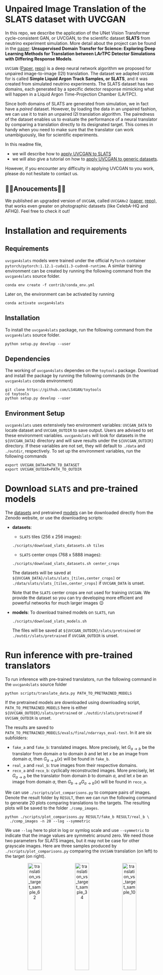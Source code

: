 # Unpaired Image Translation of the SLATS dataset with UVCGAN

In this repo, we describe the application of the UNet Vision Transformer cycle-consistent GAN, or UVCGAN, to the scientific dataset **SLATS** from neutrino experiment simulation.
More detail about the project can be found in the [paper][uvcgan4slats_paper]: **Unsupervised Domain Transfer for Science: Exploring Deep Learning Methods for Translation between LArTPC Detector Simulations with Differing Response Models**.

`UVCGAN` ([Paper][uvcgan_paper], [repo][uvcgan_repo]) is a deep neural network algorithm we proposed for unpaired image-to-image (I2I) translation.
The dataset we adapted `UVCGAN` for is called **Simple Liquid Argon Track Samples, or SLATS**, and it was created from simulated neutrino experiments.
The SLATS dataset has two domains, each generated by a specific detector response mimicking what will happen in a Liquid Argon Time-Projection Chamber (LArTPC).

Since both domains of SLATS are generated from simulation, we in fact have a _paired_ dataset.
However, by loading the data in an unpaired fashion, we can use it to train an unpaired I2I translation algorithm.
The pairedness of the dataset enables us to evaluate the performance of a neural translator by comparing a translation directly to its designated target.
This comes in handy when you need to make sure that the translator can work unambiguously, like for scientific experiments.

In this readme file,
- we will describe how to [apply UVCGAN to SLATS](#run-inference-with-pretrained-translators)
- we will also give a tutorial on how to [apply UVCGAN to generic datasets](#train-your-own-model).

However, if you encounter any difficulty in applying UVCGAN to you work, please do not hesitate to contact us.

## :tada::tada:Anoucements:tada::tada:
We published an upgraded version of `UVCGAN`, called `UVCGANv2` ([paper][uvcgan2_paper], [repo][uvcgan2_repo]), that works even greater on photographic datasets (like CelebA-HQ and AFHQ). Feel free to check it out!


# Installation and requirements

## Requirements

`uvcgan4slats` models were trained under the official `PyTorch` container 
`pytorch/pytorch:1.12.1-cuda11.3-cudnn8-runtime`. A similar training environment 
can be created by running the following command from the `uvcgan4slats` source folder.
```
conda env create -f contrib/conda_env.yml
```
Later on, the environment can be activated by running
```
conda activate uvcgan4slats
```

## Installation

To install the `uvcgan4slats` package, run the following command from the 
`uvcgan4slats` source folder.
```
python setup.py develop --user
```

## Dependencies

The working of `uvcgan4slats` dependes on the `toytools` package. Download and install the package by running the following commands (in the `uvcgan4slats` conda environment)
```
git clone https://github.com/LS4GAN/toytools
cd toytools
python setup.py develop --user
```

## Environment Setup

`uvcgan4slats` uses extensively two environment variables: `UVCGAN_DATA` to 
locate dataset and `UVCGAN_OUTDIR` to save output. Users are advised to set 
these environment variables. `uvcgan4slats` will look for datasets in the 
`${UVCGAN_DATA}` directory and will save results under the `${UVCGAN_OUTDIR}` 
directory. If these variables are not set, they will default to `./data` and 
`./outdir`, respectively. To set up the environment variables, run the following 
commands
```
export UVCGAN_DATA=PATH_TO_DATASET
export UVCGAN_OUTDIR=PATH_TO_OUTDIR
```

# Download `SLATS` and pre-trained models
The [datasets](https://zenodo.org/record/7809108) and pretrained 
[models](https://zenodo.org/deposit/7809460) can be downloaded directly from the 
Zenodo website, or use the downloading scripts:
- **datasets**:
  - `SLATS` tiles (256 x 256 images):  
  ```
  ./scripts/download_slats_datasets.sh tiles
  ```
  - `SLATS` center crops (768 x 5888 images):
  ```
  ./scripts/download_slats_datasets.sh center_crops
  ``` 
  The datasets will be saved at 
  `${UVCGAN_DATA}/slats/slats_[tiles,center_crops]` or 
  `./data/slats/slats_[tiles,center_crops]` if `UVCGAN_DATA` is unset.

  Note that the `SLATS` center crops are not used for training `UVCGAN`. We   
  provide the dataset so you can try developing more efficient and powerful 
  networks for much larger images :wink:
- **models**:
  To download trained models on `SLATS`, run
  ```
  ./scripts/download_slats_models.sh
  ```
  The files will be saved at `${UVCGAN_OUTDIR}/slats/pretrained` or 
  `./outdir/slats/pretrained` if `UVCGAN_OUTDIR` is unset.

# Run inference with pre-trained translators
To run inference with pre-trained translators, run the following command in the 
`uvcgan4slats` source folder
```
python scripts/translate_data.py PATH_TO_PRETRAINED_MODELS
```
If the pretrained models are downloaded using downloading script, 
`PATH_TO_PRETRAINED_MODELS` here is either
`${UVCGAN_OUTDIR}/slats/pretrained` or `./outdir/slats/pretrained` if
`UVCGAN_OUTDIR` is unset.

The results are saved to
`PATH_TO_PRETRAINED_MODELS/evals/final/ndarrays_eval-test`. In it are six 
subfolders:
- `fake_a` and `fake_b`: translated images. 
  More precisely, let $G_{a \rightarrow b}$ be the translator from domain $a$ to 
  domain $b$ and let let $x$ be an image from domain $a$, then $G_{a \rightarrow 
  b}(x)$ will be found in `fake_b`.
- `real_a` and `real_b`: true images from their respective domains.
- `reco_a` and `reco_b`: cyclically reconstructed images.
  More precisely, let $G_{a \rightarrow b}$ be the translator from domain $b$ to 
  domain $a$, and let $x$ be an image from domain $a$, then $G_{b \rightarrow 
  a}G_{a \rightarrow b}(x)$ will be found in `reco_a`.

We can use `./scripts/plot_comparisons.py` to compare pairs of images. Denote
the result folder by `RESULT`, then we can run the following command to generate
20 plots comparing translations to the targets. The resulting plots will be
saved to the folder `./comp_images`.
```
python ./scripts/plot_comparisons.py RESULT/fake_b RESULT/real_b \
  ./comp_images -n 20 --log --symmetric
```
We use `--log` here to plot in log or symlog scale and use `--symmetric` to 
indicate that the image values are symmetric around zero. We need those two 
parameters for SLATS images, but it may not be case for other grayscale images. 
Here are three samples produced by `./scripts/plot_comparisons.py` comparing the 
`UVCGAN` translation (on left) to the target (on right).
<p align="center">
  <img src="https://github.com/LS4GAN/gallery/blob/main/uvcgan4slats/img_comparison/sample_62.png" width="30%" title="translation_vs_target_sample_62">
  <img src="https://github.com/LS4GAN/gallery/blob/main/uvcgan4slats/img_comparison/sample_34.png" width="30%" title="translation_vs_target_sample_34">
  <img src="https://github.com/LS4GAN/gallery/blob/main/uvcgan4slats/img_comparison/sample_107.png" width="30%" title="translation_vs_target_sample_10">
</p>

# Train your own model
In this part, we demonstrate how to train `UVCGAN` model on your own dataset. We 
will discuss three topics: Prepare the dataset, Pre-train the generators 
(optional), and Train I2I translation. 

For pretraining and training, we will use scripts for `SLATS` as examples. We 
recommend making minimal modifications to the provided example scripts to 
initiate the training process, and gradually adding further customizations to 
achieve better results.

## 0. Dataset
Please organized your dataset as follows:
```bash
PATH/TO/YOUR/DATASET
├── train
│   ├── DOMAIN_A
│   └── DOMAIN_B
└── test
    ├── DOMAIN_A
    └── DOMAIN_B
```
where `PATH/TO/YOUR/DATASET` is the [dataset location][dataset_location] and
`DOMAIN_A` and `DOMAIN_B` are the [domain names][domain_names].
### 0.1 **Natural images**:
  If you images have extension `jepg`, `png`, `webp` [etc][image_ext]., please
  consider using [UVCGAN][uvcgan_repo] or [UVCGAN2][uvcgan2_repo] instead.
  However, if your images are grayscale but saved as multi-channel (like RGB) 
  images, you may also consider converting them to grayscale image and then
  to `NumPy` arrays.
### 0.2 **`NumPy` arrays (saved with extension `.npz`)**:
  - _no transform needed_:
    For a standalone example of data loading without transform, see 
    [`dataloading.py`][dataloading]. The dataset used in this script is an 
    excerpt from the `SLATS` dataset.
  - _transform needed_:
    For a standalone example of data loading with transform, see
    [`dataloading_transform.py`][dataloading_transform]. The dataset used in 
    this script is adapted from the [BRaTS 2021 Task 1 dataset][MRI_dataset].
### 0.3 **Customized dataset API**:
  In case you need to use your own dataset API, please save the script to
  [`./uvcgan/data/datasets`](./uvcgan/data/datasets) and update the
  `select_dataset` function in [`./uvcgan/data/data.py`](./uvcgan/data/data.py)
  with your own dataset API.

## 1. Pretraining (optional but recommended)
Unpaired image-to-image translation presents a significant challenge. As such, 
it may be advantageous to start the training with prepared networks, rather than 
randomly initialized ones. And the advantange of pre-training is confirmed by 
multiple works (see section 5.3 of the [`UVCGAN` paper][uvcgan_paper] for more 
information). There are a number of ways for pre-training. Here for `SLATS`, we 
use the BERT-like pretraining approach. We subdivide each image into a grid of 
32 x 32 blocks and randomly replace the all values in 40% of the blocks with 
zero. Then, we train a generator to fill in the blanks on the two domains 
jointly. This generator is then used to initialize both generators for the 
translation training. For more detail of pre-training on `SLATS`, see section 
3.3.1 of the [`UVCGAN4SLATS` paper][uvcgan4slats_paper]. 

You may start with the script, 
[`pretrain_slats-256.py`](./scripts/slats/pretrain_slats-256.py), for `SLATS` 
with modifications to [dataset location][dataset_location], 
[domain names][domain_names], [label][label], and [outdir][outdir]. Run the pre-
training script as:
```
python ./script/slats/pretrain_slats-256.py
```
Generator type and batch size can be configured using command-line flags `--gen` 
and `--batch_size`, respectively. All other parameters (e.g. 
generator/discriminator, optimizer, scheduler, masking, etc.) can be modified 
directly in the script.

## 2. Training
Similar to pre-training, you can initiate the I2I translation training with the 
script, [train_slats-256.py](./scripts/slats/train_slats-256.py), for `SLATS` 
with modifications to [dataset location][dataset_location], 
[domain names][domain_names], [label][label], [outdir][outdir], and where the 
pre-trained generator can be located (field [`transfer`][transfer] in the 
`args_dict`). However, if you choose to commence without pre-training, simply 
remove the field [`transfer`][transfer] from `args_dict` or set its value to 
`None`. Run the translation training as:
```
python ./script/slats/train_slats-256.py
```
### 2.1 Key hyper-parameters for optimal performance
Please consider tuning the following parameters for better result:
1. **cycle-consistency loss coefficient `--lambda-cycle`**: 
  Equal to $\lambda_{\textrm{cyc}}$ in section 3.1 of the 
  [`UVCGAN` paper][uvcgan_paper], and $\lambda_{a}$ and $\lambda_{b}$ in section 
  3.3.2 of the [`UVCGAN4SLATS` paper][uvcgan4slats_paper].
1. **learning rates `--lr-gen` and `--lr-disc`**: 
  See dicussion in section 3.3.2 of the 
  [`UVCGAN4SLATS` paper][uvcgan4slats_paper].
1. **discriminator gradient penalty `--gp-constant` and `--gp-lambda`**: 
  In section 3.3 of the [`UVCGAN` paper][uvcgan_paper] and section 3.3.2 of the 
  [`UVCGAN4SLATS` paper][uvcgan4slats_paper], we have `gp-constant` 
  $=\gamma$ and `gp-lambda` $=\lambda_{\textrm{GP}}$.

  


<!---References and Citations -->
[uvcgan4slats_paper]: https://www.researchgate.net/publication/370024945_Unsupervised_Domain_Transfer_for_Science_Exploring_Deep_Learning_Methods_for_Translation_between_LArTPC_Detector_Simulations_with_Differing_Response_Models
[uvcgan_paper]: https://openaccess.thecvf.com/content/WACV2023/html/Torbunov_UVCGAN_UNet_Vision_Transformer_Cycle-Consistent_GAN_for_Unpaired_Image-to-Image_Translation_WACV_2023_paper.html
[uvcgan_repo]: https://github.com/LS4GAN/uvcgan
[uvcgan2_paper]: https://arxiv.org/abs/2303.16280
[uvcgan2_repo]: https://github.com/LS4GAN/uvcgan2
[dataset_location]: https://github.com/pphuangyi/uvcgan4slats/blob/2ce2ec607c68a3d9d382659b515e28960ae6dd67/scripts/slats/pretrain_slats-256.py#L64
[domain_names]: https://github.com/pphuangyi/uvcgan4slats/blob/2ce2ec607c68a3d9d382659b515e28960ae6dd67/scripts/slats/pretrain_slats-256.py#L69
[label]: https://github.com/pphuangyi/uvcgan4slats/blob/2ce2ec607c68a3d9d382659b515e28960ae6dd67/scripts/slats/pretrain_slats-256.py#L111
[outdir]: https://github.com/pphuangyi/uvcgan4slats/blob/2ce2ec607c68a3d9d382659b515e28960ae6dd67/scripts/slats/pretrain_slats-256.py#L112
[transfer]: https://github.com/pphuangyi/uvcgan4slats/blob/8593953347dbeab747319b5776c475750f88659a/scripts/slats/train_slats-256.py#L154
[MRI_dataset]: https://www.kaggle.com/datasets/dschettler8845/brats-2021-task1
[image_ext]: https://pytorch.org/vision/main/_modules/torchvision/datasets/folder.html
[dataloading]: ./examples/dataloading/dataloading.py
[dataloading_transform]: ./examples/dataloading/dataloading_transform.py
